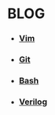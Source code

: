 # BLOG

  - ### [Vim](blog/blog_vim.md)
  - ### [Git](blog/blog_git.md)
  - ### [Bash](blog/blog_bash.md)
  - ### [Verilog](blog/blog_verilog.md)

